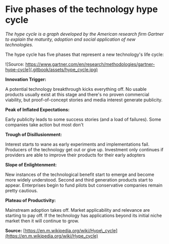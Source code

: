# Five phases of the technology hype cycle

_The hype cycle is a graph developed by the American research firm Gartner to explain the maturity, adoption and social application of new technologies._ 

The hype cycle has five phases that represent a new technology's life cycle:

![Source: https://www.gartner.com/en/research/methodologies/gartner-hype-cycle](.gitbook/assets/hype_cycle.jpg)

**Innovation Trigger:**

A potential technology breakthrough kicks everything off. No usable products usually exist  at this stage and there's no proven commercial viability, but proof-of-concept stories and media interest generate publicity.

**Peak of Inflated Expectations:**

Early publicity leads to some success stories \(and a load of failures\). Some companies take action but most don't

**Trough of Disillusionment:**

Interest starts to wane as early experiments and implementations fail. Producers of the technology get out or give up. Investment only continues if providers are able to improve their products for their early adopters

**Slope of Enlightenment:**

New instances of the technological benefit start to emerge and become more widely understood. Second and third generation products start to appear. Enterprises begin to fund pilots but conservative companies remain pretty cautious.

**Plateau of Productivity:**

Mainstream adoption takes off. Market applicability and relevance are starting to pay off. If the technology has applications beyond its initial niche market then it will continue to grow.

**Source:** [https://en.m.wikipedia.org/wiki/Hype\_cycle](https://en.m.wikipedia.org/wiki/Hype_cycle)

